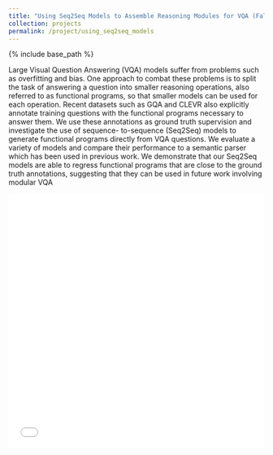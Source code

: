 ```yaml
---
title: "Using Seq2Seq Models to Assemble Reasoning Modules for VQA (Fall 2020)"
collection: projects
permalink: /project/using_seq2seq_models
---
```

{% include base_path %}

Large Visual Question Answering (VQA) models suffer from problems such as overfitting and bias. One approach to combat these problems is to split the task of answering a question into smaller reasoning operations, also referred to as functional programs, so that smaller models can be used for each operation. Recent datasets such as GQA and CLEVR also explicitly annotate training questions with the functional programs necessary to answer them. We use these annotations as ground truth supervision and investigate the use of sequence- to-sequence (Seq2Seq) models to generate functional programs directly from VQA questions. We evaluate a variety of models and compare their performance to a semantic parser which has been used in previous work. We demonstrate that our Seq2Seq models are able to regress functional programs that are close to the ground truth annotations, suggesting that they can be used in future work involving modular VQA

<iframe src="/files/using_seq2seq_models.pdf" width="100%" height="500" frameborder="no" border="0" marginwidth="0" marginheight="0">
</iframe>
